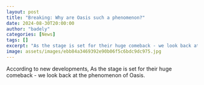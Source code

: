```yaml
---
layout: post
title: "Breaking: Why are Oasis such a phenomenon?"
date: 2024-08-30T20:00:00
author: "badely"
categories: [News]
tags: []
excerpt: "As the stage is set for their huge comeback - we look back at the phenomenon of Oasis."
image: assets/images/ebb84a3469392e90b06f5c6bdc9dc975.jpg
---
```


According to new developments, As the stage is set for their huge comeback - we look back at the phenomenon of Oasis.

